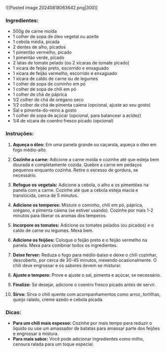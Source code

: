 ![[Pasted image 20240818063642.png|300]]
### Ingredientes:

- 500g de carne moída
- 1 colher de sopa de óleo vegetal ou azeite
- 1 cebola média, picada
- 2 dentes de alho, picados
- 1 pimentão vermelho, picado
- 1 pimentão verde, picado
- 2 latas de tomate pelado (ou 2 xícaras de tomate picado)
- 1 xícara de feijão preto, escorrido e enxaguado
- 1 xícara de feijão vermelho, escorrido e enxaguado
- 1 xícara de caldo de carne ou de legumes
- 1 colher de sopa de cominho em pó
- 1 colher de sopa de chili em pó
- 1 colher de chá de páprica
- 1/2 colher de chá de orégano seco
- 1/2 colher de chá de pimenta caiena (opcional, ajuste ao seu gosto)
- Sal e pimenta-do-reino a gosto
- 1 colher de sopa de açúcar (opcional, para balancear a acidez)
- 1/4 de xícara de coentro fresco picado (opcional)

### Instruções:

1. **Aqueça o óleo:** Em uma panela grande ou caçarola, aqueça o óleo em fogo médio-alto.
    
2. **Cozinhe a carne:** Adicione a carne moída e cozinhe até que esteja bem dourada e completamente cozida. Quebre a carne em pedaços pequenos enquanto cozinha. Retire o excesso de gordura, se necessário.
    
3. **Refogue os vegetais:** Adicione a cebola, o alho e os pimentões na panela com a carne. Cozinhe até que a cebola esteja macia e translúcida, cerca de 5 minutos.
    
4. **Adicione os temperos:** Misture o cominho, chili em pó, páprica, orégano, e pimenta caiena (se estiver usando). Cozinhe por mais 1-2 minutos para liberar os aromas dos temperos.
    
5. **Incorpore os tomates:** Adicione os tomates pelados (ou picados) e o caldo de carne ou legumes. Mexa bem.
    
6. **Adicione os feijões:** Coloque o feijão preto e o feijão vermelho na panela. Mexa para combinar todos os ingredientes.
    
7. **Deixe ferver:** Reduza o fogo para médio-baixo e deixe o chili cozinhar, descoberto, por cerca de 30-45 minutos, mexendo ocasionalmente. O chili deve engrossar e os sabores devem se misturar.
    
8. **Ajuste o tempero:** Prove e ajuste o sal, pimenta e açúcar, se necessário.
    
9. **Finalize:** Se desejar, adicione o coentro fresco picado antes de servir.
    
10. **Sirva:** Sirva o chili quente com acompanhamentos como arroz, tortilhas, queijo ralado, creme azedo e cebola picada.
    

### Dicas:

- **Para um chili mais espesso:** Cozinhe por mais tempo para reduzir o líquido ou use um amassador de batatas para amassar parte dos feijões e engrossar a mistura.
- **Para mais sabor:** Você pode adicionar ingredientes como milho, cenoura ralada para um toque especial.

